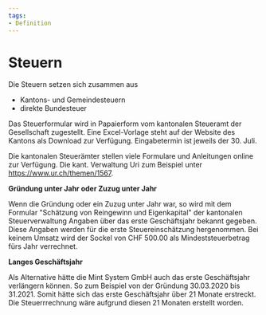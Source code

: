 ```yaml
---
tags:
- Definition
---
```

# Steuern

Die Steuern setzen sich zusammen aus 
- Kantons- und Gemeindesteuern
- direkte Bundesteuer 

Das Steuerformular wird in Papaierform vom kantonalen Steueramt der Gesellschaft zugestellt. Eine Excel-Vorlage steht auf der Website des Kantons als Download zur Verfügung. Eingabetermin ist jeweils der 30. Juli.

Die kantonalen Steuerämter stellen viele Formulare und Anleitungen online zur Verfügung. Die kant. Verwaltung Uri zum Beispiel unter https://www.ur.ch/themen/1567.

**Gründung unter Jahr oder Zuzug unter Jahr**

Wenn die Gründung oder ein Zuzug unter Jahr war, so wird mit dem Formular "Schätzung von Reingewinn und Eigenkapital" der kantonalen Steuerverwaltung Angaben über das erste Geschäftsjahr bekannt gegeben. Diese Angaben werden für die erste Steuereinschätzung hergenommen. Bei keinem Umsatz wird der Sockel von CHF 500.00 als Mindeststeuerbetrag fürs Jahr verrechnet.

**Langes Geschäftsjahr**

Als Alternative hätte die Mint System GmbH auch das erste Geschäftsjahr verlängern können. So zum Beispiel von der Gründung 30.03.2020 bis 31.2021. Somit hätte sich das erste Geschäftsjahr über 21 Monate erstreckt. Die Steuerrrechnung wäre aufgrund diesen 21 Monaten erstellt worden.
